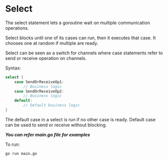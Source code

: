 # Select

The select statement lets a goroutine wait on multiple communication operations.

Select blocks until one of its cases can run, then it executes that case. 
It chooses one at random if multiple are ready.

Select can be seen as a switch for channels where case statements refer to send or receive operation on channels.

Syntax:

```go
select {
    case SendOrReceiveOp1:
        // Business logic
    case SendOrReceiveOp2:
        // Business logic
    default:
        // Default business logic
}
```

The default case in a select is run if no other case is ready.
Default case can be used to send or receive without blocking.

***You can refer main.go file for examples***

To run:
```
go run main.go
```
